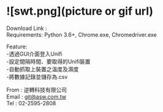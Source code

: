# ![swt.png](picture or gif url)
Download Link : <br>
Requirements: Python 3.6+, Chrome.exe, Chromedriver.exe <br>
<!-- # Start -->
Feature:<br>
-透過GUI介面登入Unifi<br>
-設定間隔時間、要取得的Unifi裝置<br>
-自動抓取上裝置之溫度及濕度<br>
-將數據記錄並儲存為.csv<br>
<!-- # Info -->
From : 逆轉科技有限公司 <br>
Email : git@asw.com.tw <br>
Tel : 02-2595-2808 <br>
